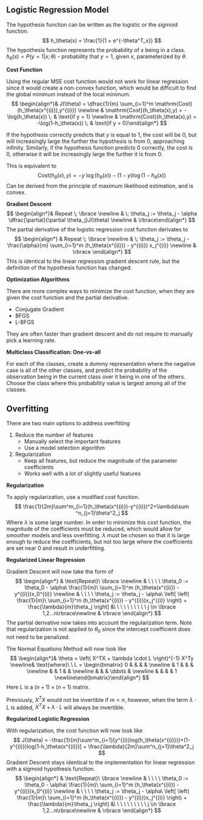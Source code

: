 ## Logistic Regression Model

The hypothesis function can be written as the logistic or the sigmoid function.
$$
h_\theta(x) = \frac{1}{1 + e^{-\theta^T_x}}
$$
The hypothesis function represents the probability of $x$ being in a class. $h_\theta(x) = P(y=1|x;\theta)$ - probability that $y=1$, given $x$, parameterized by $\theta$.

**Cost Function**

Using the regular MSE cost function would not work for linear regression since it would create a non-convex function, which would be difficult to find the global minimum instead of the local minimum.
$$
\begin{align*}& J(\theta) = \dfrac{1}{m} \sum_{i=1}^m \mathrm{Cost}(h_\theta(x^{(i)}),y^{(i)}) \newline & \mathrm{Cost}(h_\theta(x),y) = -\log(h_\theta(x)) \; & \text{if y = 1} \newline & \mathrm{Cost}(h_\theta(x),y) = -\log(1-h_\theta(x)) \; & \text{if y = 0}\end{align*}
$$

If the hypothesis correctly predicts that $y$ is equal to 1, the cost will be 0, but will increasingly large the further the hypothesis is from 0, approaching infinity. Similarly, if the hypothesis function predicts 0 correctly, the cost is 0, otherwise it will be increasingly large the further it is from 0.

This is equivalent to
$$
\mathrm{Cost}(h_\theta(x),y) = - y \; \log(h_\theta(x)) - (1 - y) \log(1 - h_\theta(x))
$$
Can be derived from the principle of maximum likelihood estimation, and is convex.

**Gradient Descent**
$$
\begin{align*}& Repeat \; \lbrace \newline & \; \theta_j := \theta_j - \alpha \dfrac{\partial}{\partial \theta_j}J(\theta) \newline & \rbrace\end{align*}
$$
 The partial derivative of the logistic regression cost function derivates to
$$
\begin{align*} & Repeat \; \lbrace \newline & \; \theta_j := \theta_j - \frac{\alpha}{m} \sum_{i=1}^m (h_\theta(x^{(i)}) - y^{(i)}) x_j^{(i)} \newline & \rbrace \end{align*}
$$
This is identical to the linear regression gradient descent rule, but the definition of the hypothesis function has changed.

**Optimization Algorithms**

There are more complex ways to minimize the cost function, when they are given the cost function and the partial derivative.

* Conjugate Gradient
* BFGS
* L-BFGS

They are often faster than gradient descent and do not require to manually pick a learning rate.

**Multiclass Classification: One-vs-all**

For each of the classes, create a dummy representation where the negative case is all of the other classes, and predict the probability of the observation being in the current class over it being in one of the others. Choose the class where this probability value is largest among all of the classes.

## Overfitting

There are two main options to address overfitting

1. Reduce the number of features
   * Manually select the important features
   * Use a model selection algorithm
2. Regularization
   * Keep all features, but reduce the magnitude of the parameter coefficients
   * Works well with a lot of slightly useful features

**Regularization**

To apply regularization, use a modified cost function.
$$
\frac{1}{2m}\sum^m_{i=1}(h_\theta(x^{(i)})-y^{(i)})^2+\lambda\sum ^n_{j=1}\theta^2_j
$$
Where $\lambda$ is some large number. In order to minimize this cost function, the magnitude of the coefficients must be reduced, which would allow for smoother models and less overfitting. $\lambda$ must be chosen so that it is large enough to reduce the coefficients, but not too large where the coefficients are set near 0 and result in underfitting.

**Regularized Linear Regression**

Gradient Descent will now take the form of
$$
\begin{align*} & \text{Repeat}\ \lbrace \newline & \ \ \ \ \theta_0 := \theta_0 - \alpha\ \frac{1}{m}\ \sum_{i=1}^m (h_\theta(x^{(i)}) - y^{(i)})x_0^{(i)} \newline & \ \ \ \ \theta_j := \theta_j - \alpha\ \left[ \left( \frac{1}{m}\ \sum_{i=1}^m (h_\theta(x^{(i)}) - y^{(i)})x_j^{(i)} \right) + \frac{\lambda}{m}\theta_j \right] &\ \ \ \ \ \ \ \ \ \ j \in \lbrace 1,2...n\rbrace\newline & \rbrace \end{align*}
$$
 The partial derivative now takes into account the regularization term. Note that regularization is not applied to $\theta_0$ since the intercept coefficient does not need to be penalized.

The Normal Equations Method will now look like
$$
\begin{align*}& \theta = \left( X^TX + \lambda \cdot L \right)^{-1} X^Ty \newline& \text{where}\ \ L = \begin{bmatrix} 0 & & & & \newline & 1 & & & \newline & & 1 & & \newline & & & \ddots & \newline & & & & 1 \newline\end{bmatrix}\end{align*}
$$
Here $L$ is a $(n+1) \times (n+1)$ matrix. 

Previously, $X^TX$ would not be invertible if $m < n$, however, when the term $\lambda \cdot L$ is added, $X^TX + \lambda \cdot L$ will always be invertible.

**Regularized Logistic Regression**

With regularization, the cost function will now look like
$$
J(\theta) = -\frac{1}{m}\sum^m_{i=1}[y^{(i)}log(h_\theta(x^{(i)}))+(1-y^{(i)})log(1-h_\theta(x^{(i)})] + \frac{\lambda}{2m}\sum^n_{j=1}\theta^2_j
$$
Gradient Descent stays identical to the implementation for linear regression with a sigmoid hypothesis function.
$$
\begin{align*} & \text{Repeat}\ \lbrace \newline & \ \ \ \ \theta_0 := \theta_0 - \alpha\ \frac{1}{m}\ \sum_{i=1}^m (h_\theta(x^{(i)}) - y^{(i)})x_0^{(i)} \newline & \ \ \ \ \theta_j := \theta_j - \alpha\ \left[ \left( \frac{1}{m}\ \sum_{i=1}^m (h_\theta(x^{(i)}) - y^{(i)})x_j^{(i)} \right) + \frac{\lambda}{m}\theta_j \right] &\ \ \ \ \ \ \ \ \ \ j \in \lbrace 1,2...n\rbrace\newline & \rbrace \end{align*}
$$
